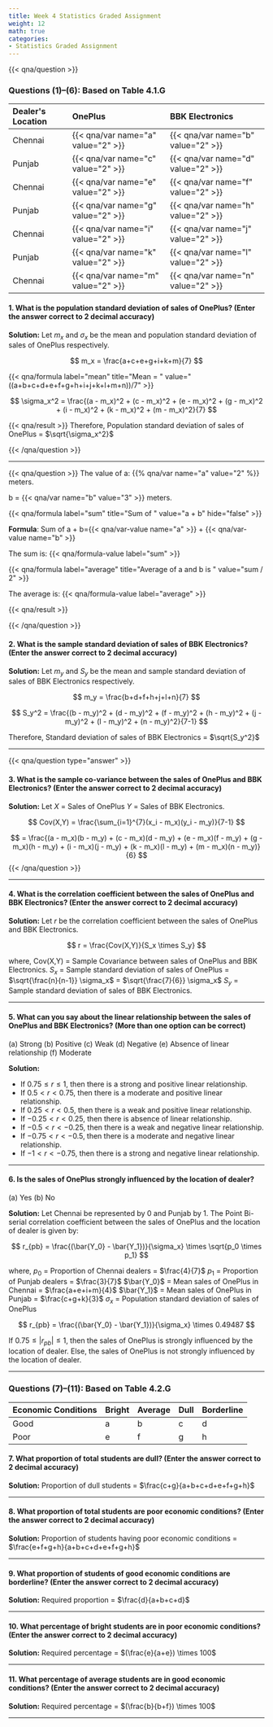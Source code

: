 ```yaml
---
title: Week 4 Statistics Graded Assignment
weight: 12
math: true
categories:
- Statistics Graded Assignment
---
```



{{< qna/question >}}

### Questions (1)–(6): Based on Table 4.1.G

| Dealer's Location | OnePlus | BBK Electronics |
| :-- | :-- | :-- |
| Chennai | {{< qna/var name="a" value="2" >}} | {{< qna/var name="b" value="2" >}} |
| Punjab | {{< qna/var name="c" value="2" >}} | {{< qna/var name="d" value="2" >}} |
| Chennai | {{< qna/var name="e" value="2" >}} | {{< qna/var name="f" value="2" >}} |
| Punjab | {{< qna/var name="g" value="2" >}} | {{< qna/var name="h" value="2" >}} |
| Chennai | {{< qna/var name="i" value="2" >}} | {{< qna/var name="j" value="2" >}} |
| Punjab | {{< qna/var name="k" value="2" >}} | {{< qna/var name="l" value="2" >}} |
| Chennai | {{< qna/var name="m" value="2" >}} | {{< qna/var name="n" value="2" >}} |


#### 1. What is the population standard deviation of sales of OnePlus? (Enter the answer correct to 2 decimal accuracy)

**Solution:**
Let $m_x$ and $\sigma_x$ be the mean and population standard deviation of sales of OnePlus respectively.

$$
m_x = \frac{a+c+e+g+i+k+m}{7}
$$

  {{< qna/formula label="mean" title="Mean = " value="((a+b+c+d+e+f+g+h+i+j+k+l+m+n))/7" >}}

$$
\sigma_x^2 = \frac{(a - m_x)^2 + (c - m_x)^2 + (e - m_x)^2 + (g - m_x)^2 + (i - m_x)^2 + (k - m_x)^2 + (m - m_x)^2}{7}
$$

  {{< qna/result >}}
Therefore, Population standard deviation of sales of OnePlus = $\sqrt{\sigma_x^2}$

{{< /qna/question >}}


<!-- {{< math/calc3 a=10 b=5 formula="a + b * 2" >}} -->

<!-- {{< math/calc3 x=2 y=3 z=4 formula="x * y + z" >}} -->

---

{{< qna/question >}}
The value of a: {{% qna/var name="a" value="2" %}} meters.

b = {{< qna/var name="b" value="3" >}} meters.

{{< qna/formula label="sum" title="Sum of " value="a + b" hide="false" >}}

**Formula**: Sum of a + b={{< qna/var-value name="a" >}} + {{< qna/var-value name="b" >}}

The sum is: {{< qna/formula-value label="sum" >}}

{{< qna/formula label="average" title="Average of a and b is " value="sum / 2" >}}

The average is: {{< qna/formula-value label="average" >}}

{{< qna/result >}}

{{< /qna/question >}}

#### 2. What is the sample standard deviation of sales of BBK Electronics? (Enter the answer correct to 2 decimal accuracy)

**Solution:**
Let $m_y$ and $S_y$ be the mean and sample standard deviation of sales of BBK Electronics respectively.

$$
m_y = \frac{b+d+f+h+j+l+n}{7}
$$

$$
S_y^2 = \frac{(b - m_y)^2 + (d - m_y)^2 + (f - m_y)^2 + (h - m_y)^2 + (j - m_y)^2 + (l - m_y)^2 + (n - m_y)^2}{7-1}
$$

Therefore, Standard deviation of sales of BBK Electronics = $\sqrt{S_y^2}$

---
{{< qna/question type="answer" >}}

#### 3. What is the sample co-variance between the sales of OnePlus and BBK Electronics? (Enter the answer correct to 2 decimal accuracy)

**Solution:**
Let $X$ = Sales of OnePlus
$Y$ = Sales of BBK Electronics.

$$
Cov(X,Y) = \frac{\sum_{i=1}^{7}(x_i - m_x)(y_i - m_y)}{7-1}
$$

$$
= \frac{(a - m_x)(b - m_y) + (c - m_x)(d - m_y) + (e - m_x)(f - m_y) + (g - m_x)(h - m_y) + (i - m_x)(j - m_y) + (k - m_x)(l - m_y) + (m - m_x)(n - m_y)}{6}
$$
{{< /qna/question >}}

---

#### 4. What is the correlation coefficient between the sales of OnePlus and BBK Electronics? (Enter the answer correct to 2 decimal accuracy)

**Solution:**
Let $r$ be the correlation coefficient between the sales of OnePlus and BBK Electronics.

$$
r = \frac{Cov(X,Y)}{S_x \times S_y}
$$

where,
Cov(X,Y) = Sample Covariance between sales of OnePlus and BBK Electronics.
$S_x$ = Sample standard deviation of sales of OnePlus = $\sqrt{\frac{n}{n-1}} \sigma_x$ = $\sqrt{\frac{7}{6}} \sigma_x$
$S_y$ = Sample standard deviation of sales of BBK Electronics.

---

#### 5. What can you say about the linear relationship between the sales of OnePlus and BBK Electronics? (More than one option can be correct)

(a) Strong
(b) Positive
(c) Weak
(d) Negative
(e) Absence of linear relationship
(f) Moderate

**Solution:**

- If $0.75 \leq r \leq 1$, then there is a strong and positive linear relationship.
- If $0.5 < r < 0.75$, then there is a moderate and positive linear relationship.
- If $0.25 < r < 0.5$, then there is a weak and positive linear relationship.
- If $-0.25 < r < 0.25$, then there is absence of linear relationship.
- If $-0.5 < r < -0.25$, then there is a weak and negative linear relationship.
- If $-0.75 < r < -0.5$, then there is a moderate and negative linear relationship.
- If $-1 < r < -0.75$, then there is a strong and negative linear relationship.

---

#### 6. Is the sales of OnePlus strongly influenced by the location of dealer?

(a) Yes
(b) No

**Solution:**
Let Chennai be represented by 0 and Punjab by 1.
The Point Bi-serial correlation coefficient between the sales of OnePlus and the location of dealer is given by:

$$
r_{pb} = \frac{(\bar{Y_0} - \bar{Y_1})}{\sigma_x} \times \sqrt{p_0 \times p_1}
$$

where,
$p_0$ = Proportion of Chennai dealers = $\frac{4}{7}$
$p_1$ = Proportion of Punjab dealers = $\frac{3}{7}$
$\bar{Y_0}$ = Mean sales of OnePlus in Chennai = $\frac{a+e+i+m}{4}$
$\bar{Y_1}$ = Mean sales of OnePlus in Punjab = $\frac{c+g+k}{3}$
$\sigma_x$ = Population standard deviation of sales of OnePlus

$$
r_{pb} = \frac{(\bar{Y_0} - \bar{Y_1})}{\sigma_x} \times 0.49487
$$

If $0.75 \leq |r_{pb}| \leq 1$, then the sales of OnePlus is strongly influenced by the location of dealer.
Else, the sales of OnePlus is not strongly influenced by the location of dealer.

---

### Questions (7)–(11): Based on Table 4.2.G

| Economic Conditions | Bright | Average | Dull | Borderline |
| :-- | :-- | :-- | :-- | :-- |
| Good | a | b | c | d |
| Poor | e | f | g | h |

#### 7. What proportion of total students are dull? (Enter the answer correct to 2 decimal accuracy)

**Solution:**
Proportion of dull students = $\frac{c+g}{a+b+c+d+e+f+g+h}$

---

#### 8. What proportion of total students are poor economic conditions? (Enter the answer correct to 2 decimal accuracy)

**Solution:**
Proportion of students having poor economic conditions = $\frac{e+f+g+h}{a+b+c+d+e+f+g+h}$

---

#### 9. What proportion of students of good economic conditions are borderline? (Enter the answer correct to 2 decimal accuracy)

**Solution:**
Required proportion = $\frac{d}{a+b+c+d}$

---

#### 10. What percentage of bright students are in poor economic conditions? (Enter the answer correct to 2 decimal accuracy)

**Solution:**
Required percentage = $(\frac{e}{a+e}) \times 100$

---

#### 11. What percentage of average students are in good economic conditions? (Enter the answer correct to 2 decimal accuracy)

**Solution:**
Required percentage = $(\frac{b}{b+f}) \times 100$

---
